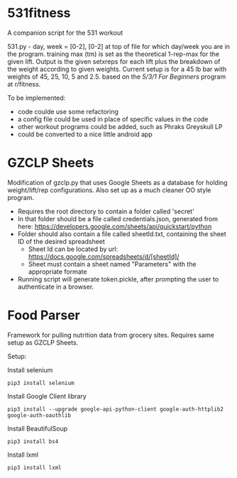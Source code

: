 # 531fitness
A companion script for the 531 workout

531.py -
day, week = [0-2], [0-2] at top of file for which day/week you are in the program.
training max (tm) is set as the theoretical 1-rep-max for the given lift. 
Output is the given setxreps for each lift plus the breakdown of the weight according to given weights.
Current setup is for a 45 lb bar with weights of 45, 25, 10, 5 and 2.5.
based on the *5/3/1 For Beginners* program at r/fitness.

To be implemented:
  * code coulde use some refactoring
  * a config file could be used in place of specific values in the code
  * other workout programs could be added, such as Phraks Greyskull LP
  * could be converted to a nice little android app

# GZCLP Sheets
Modification of gzclp.py that uses Google Sheets as a database for holding weight/lift/rep configurations.
Also set up as a much cleaner OO style program.

* Requires the root directory to contain a folder called 'secret'
* In that folder should be a file called credentials.json, generated from here: https://developers.google.com/sheets/api/quickstart/python
* Folder should also contain a file called sheetId.txt, containing the sheet ID of the desired spreadsheet
  * Sheet Id can be located by url: https://docs.google.com/spreadsheets/d/[sheetId]/
  * Sheet must contain a sheet named "Parameters" with the appropriate formate
* Running script will generate token.pickle, after prompting the user to authenticate in a browser.

# Food Parser
Framework for pulling nutrition data from grocery sites.
Requires same setup as GZCLP Sheets.

Setup:

Install selenium
```
pip3 install selenium
```
Install Google Client library
```
pip3 install --upgrade google-api-python-client google-auth-httplib2 google-auth-oauthlib
```
Install BeautifulSoup
```
pip3 install bs4
```
Install lxml
```
pip3 install lxml
```
